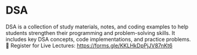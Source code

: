 # DSA
DSA is a collection of study materials, notes, and coding examples to help students strengthen their programming and problem-solving skills. It includes key DSA concepts, code implementations, and practice problems.  
📌 Register for Live Lectures: https://forms.gle/KKLHkDpPjJV87nKt6
